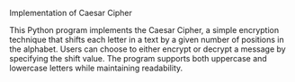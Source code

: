 Implementation of Caesar Cipher

This Python program implements the Caesar Cipher, a simple encryption technique that shifts each letter in a text by a given number of positions in the alphabet. Users can choose to either encrypt or decrypt a message by specifying the shift value. The program supports both uppercase and lowercase letters while maintaining readability. 
